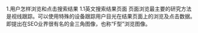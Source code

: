 1.用户怎样浏览和点击搜索结果
1.1英文搜索结果页面
页面浏览最主要的研究方法是视线跟踪。可以使用特殊的设备跟踪用户目光在结果页面上的浏览及点击数据。即提出在SEO业界很有名的金三角图像，也称“F型”浏览图像。